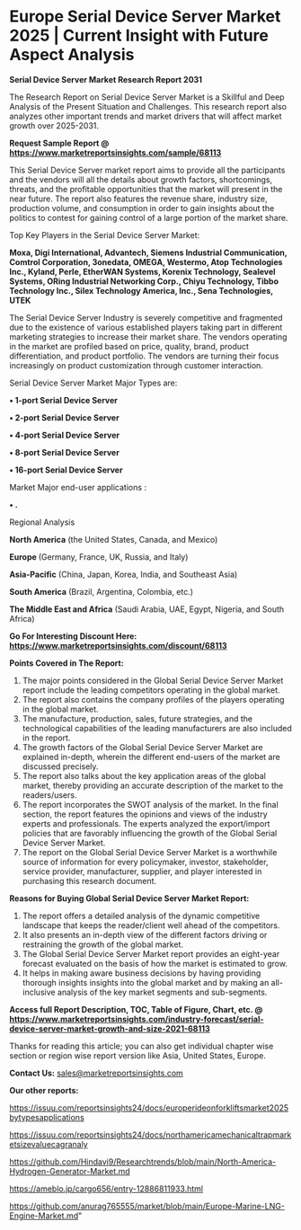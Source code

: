 # Europe Serial Device Server Market 2025 | Current Insight with Future Aspect Analysis

<strong>Serial Device Server Market Research Report 2031</strong>

The Research Report on Serial Device Server Market is a Skillful and Deep Analysis of the Present Situation and Challenges. This research report also analyzes other important trends and market drivers that will affect market growth over 2025-2031.

<strong>Request Sample Report @ <a href=https://www.marketreportsinsights.com/sample/68113>https://www.marketreportsinsights.com/sample/68113</a></strong>

This Serial Device Server market report aims to provide all the participants and the vendors will all the details about growth factors, shortcomings, threats, and the profitable opportunities that the market will present in the near future. The report also features the revenue share, industry size, production volume, and consumption in order to gain insights about the politics to contest for gaining control of a large portion of the market share.

Top Key Players in the Serial Device Server Market:

<strong>Moxa, Digi International, Advantech, Siemens Industrial Communication, Comtrol Corporation, 3onedata, OMEGA, Westermo, Atop Technologies Inc., Kyland, Perle, EtherWAN Systems, Korenix Technology, Sealevel Systems, ORing Industrial Networking Corp., Chiyu Technology, Tibbo Technology Inc., Silex Technology America, Inc., Sena Technologies, UTEK</strong>

The Serial Device Server Industry is severely competitive and fragmented due to the existence of various established players taking part in different marketing strategies to increase their market share. The vendors operating in the market are profiled based on price, quality, brand, product differentiation, and product portfolio. The vendors are turning their focus increasingly on product customization through customer interaction.

Serial Device Server Market Major Types are:

<strong>• 1-port Serial Device Server

• 2-port Serial Device Server

• 4-port Serial Device Server

• 8-port Serial Device Server

• 16-port Serial Device Server</strong>

Market Major end-user applications :

<strong>• .</strong>

Regional Analysis

</u><strong><b>North America</b></strong> (the United States, Canada, and Mexico)

<strong><b>Europe </b></strong>(Germany, France, UK, Russia, and Italy)

<strong><b>Asia-Pacific</b></strong> (China, Japan, Korea, India, and Southeast Asia)

<strong><b>South America</b></strong> (Brazil, Argentina, Colombia, etc.)

<strong><b>The Middle East and Africa</b></strong> (Saudi Arabia, UAE, Egypt, Nigeria, and South Africa)

<strong>Go For Interesting Discount Here: <a href=https://www.marketreportsinsights.com/discount/68113>https://www.marketreportsinsights.com/discount/68113</a></strong>

<strong>Points Covered in The Report:</strong>
<ol>
  <li>The major points considered in the Global Serial Device Server Market report include the leading competitors operating in the global market.</li>
  <li>The report also contains the company profiles of the players operating in the global market.</li>
  <li>The manufacture, production, sales, future strategies, and the technological capabilities of the leading manufacturers are also included in the report.</li>
  <li>The growth factors of the Global Serial Device Server Market are explained in-depth, wherein the different end-users of the market are discussed precisely.</li>
  <li>The report also talks about the key application areas of the global market, thereby providing an accurate description of the market to the readers/users.</li>
  <li>The report incorporates the SWOT analysis of the market. In the final section, the report features the opinions and views of the industry experts and professionals. The experts analyzed the export/import policies that are favorably influencing the growth of the Global Serial Device Server Market.</li>
  <li>The report on the Global Serial Device Server Market is a worthwhile source of information for every policymaker, investor, stakeholder, service provider, manufacturer, supplier, and player interested in purchasing this research document.</li>
</ol>
<strong>Reasons for Buying Global Serial Device Server Market Report:</strong>

<ol>
  <li>The report offers a detailed analysis of the dynamic competitive landscape that keeps the reader/client well ahead of the competitors.</li>
  <li>It also presents an in-depth view of the different factors driving or restraining the growth of the global market.</li>
  <li>The Global Serial Device Server Market report provides an eight-year forecast evaluated on the basis of how the market is estimated to grow.</li>
  <li>It helps in making aware business decisions by having providing thorough insights insights into the global market and by making an all-inclusive analysis of the key market segments and sub-segments.</li>
</ol>
<strong>Access full Report Description, TOC, Table of Figure, Chart, etc. @ <a href=https://www.marketreportsinsights.com/industry-forecast/serial-device-server-market-growth-and-size-2021-68113>https://www.marketreportsinsights.com/industry-forecast/serial-device-server-market-growth-and-size-2021-68113</a></strong>


Thanks for reading this article; you can also get individual chapter wise section or region wise report version like Asia, United States, Europe.

<strong>Contact Us:</strong>
sales@marketreportsinsights.com

<strong>Our other reports:</strong>

<a href=https://issuu.com/reportsinsights24/docs/europerideonforkliftsmarket2025bytypesapplications>https://issuu.com/reportsinsights24/docs/europerideonforkliftsmarket2025bytypesapplications</a>

<a href=https://issuu.com/reportsinsights24/docs/northamericamechanicaltrapmarketsizevaluecagranaly>https://issuu.com/reportsinsights24/docs/northamericamechanicaltrapmarketsizevaluecagranaly</a>

<a href=https://github.com/Hindavi9/Researchtrends/blob/main/North-America-Hydrogen-Generator-Market.md>https://github.com/Hindavi9/Researchtrends/blob/main/North-America-Hydrogen-Generator-Market.md</a>

<a href=https://ameblo.jp/cargo656/entry-12886811933.html>https://ameblo.jp/cargo656/entry-12886811933.html</a>

<a href=https://github.com/anurag765555/market/blob/main/Europe-Marine-LNG-Engine-Market.md>https://github.com/anurag765555/market/blob/main/Europe-Marine-LNG-Engine-Market.md</a>"
